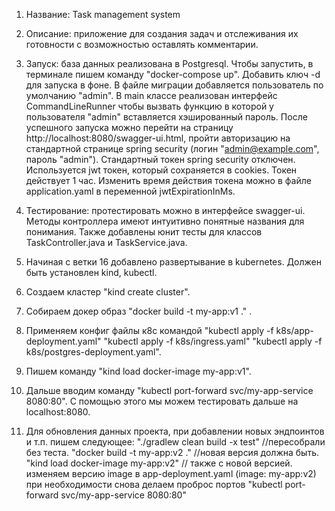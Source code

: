 1. Название: Task management system
2. Описание: приложение для создания задач и отслеживания их готовности с возможностью оставлять комментарии.
3. Запуск: база данных реализована в Postgresql. Чтобы запустить, в терминале пишем команду "docker-compose up". Добавить ключ -d для запуска в фоне. В файле миграции добавляется пользователь по умолчанию "admin". В main классе реализован интерфейс CommandLineRunner чтобы вызвать функцию в которой у пользователя "admin" вставляется хэшированный пароль. После успешного запуска можно перейти на страницу http://localhost:8080/swagger-ui.html, пройти авторизацию на стандартной странице spring security (логин "admin@example.com", пароль "admin"). Стандартный токен spring security отключен. Используется jwt токен, который сохраняется в cookies. Токен действует 1 час. Изменить время действия токена можно в файле application.yaml в переменной jwtExpirationInMs.
4. Тестирование: протестировать можно в интерфейсе swagger-ui. Методы контроллера имеют интуитивно понятные названия для понимания. Также добавлены юнит тесты для классов TaskController.java и TaskService.java.

5. Начиная с ветки 16 добавлено развертывание в kubernetes. Должен быть установлен kind, kubectl. 
6. Создаем кластер "kind create cluster". 
7. Собираем докер образ "docker build -t my-app:v1 ."  . 
8. Применяем конфиг файлы к8с командой "kubectl apply -f k8s/app-deployment.yaml" "kubectl apply -f k8s/ingress.yaml" "kubectl apply -f k8s/postgres-deployment.yaml". 
9. Пишем команду "kind load docker-image my-app:v1". 
10. Дальше вводим команду "kubectl port-forward svc/my-app-service 8080:80". С помощью этого мы можем тестировать дальше на localhost:8080.
11. Для обновления данных проекта, при добавлении новых эндпоинтов и т.п. пишем следующее:
   "./gradlew clean build -x test" //пересобрали без теста.
   "docker build -t my-app:v2 ." //новая версия должна быть.
   "kind load docker-image my-app:v2" // также с новой версией.
   изменяем версию image в app-deployment.yaml (image: my-app:v2)
   при необходимости снова делаем проброс портов
   "kubectl port-forward svc/my-app-service 8080:80"